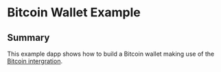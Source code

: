 # Bitcoin Wallet Example

## Summary

This example dapp shows how to build a Bitcoin wallet making use of the [Bitcoin intergration](https://smartcontracts.org/docs/developers-guide/concepts/bitcoin-integration.html).
